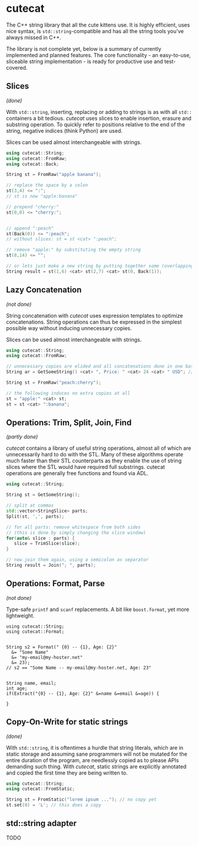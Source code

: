 cutecat
=======


The C++ string library that all the cute kittens use. It is highly efficient, uses nice syntax, 
is `std::string`-compatible and has all the string tools you've always missed in C++.

The library is not complete yet, below is a summary of currently implemented and planned features. The core functionality - an easy-to-use, sliceable string implementation - is ready for productive use and test-covered.

Slices
-------
_(done)_

With `std::string`, inserting, replacing or adding to strings is as with all `std::` containers
a bit tedious. _cutecat_ uses slices to enable insertion, erasure and substring operation. To quickly refer
to positions relative to the end of the string, negative indices (think Python) are used. 

Slices can be used almost interchangeable with strings.
````c++
using cutecat::String;
using cutecat::FromRaw;
using cutecat::Back;

String st = FromRaw("apple banana"); 

// replace the space by a colon
st(3,4) <= ":";
// st is now "apple:banana"

// prepend "cherry:"
st(0,0) <= "cherry:";


// append ":peach"
st(Back(0)) <= ":peach";
// without slices: st = st <cat> ":peach";

// remove "apple:" by substituting the empty string
st(8,14) <= "";

// or lets just make a new string by putting together some (overlapping) slices
String result = st(1,6) <cat> st(2,7) <cat> st(0, Back(1));

````

Lazy Concatenation
-------

_(not done)_

String concatenation with _cutecat_ uses expression templates to optimize concatenations. String operations
can thus be expressed  in the simplest possible way without inducing unnecessary copies. 

Slices can be used almost interchangeable with strings.
````c++
using cutecat::String;
using cutecat::FromRaw;

// unnecessary copies are elided and all concatenations done in one batch
String ar = GetSomeString() <cat> ", Price: " <cat> 24 <cat> " USD"; // TODO

String st = FromRaw("peach:cherry");

// the following induces no extra copies at all
st = "apple:" <cat> st;
st = st <cat> ":banana";

````

Operations: Trim, Split, Join, Find
-------

_(partly done)_

_cutecat_ contains a library of useful string operations, almost all of which are unnecessarily hard to do
with the STL. Many of these algorithms operate much faster than their STL counterparts as they enable the
use of string slices where the STL would have required full substrings. cutecat operations are generally 
free functions and found via ADL.
````c++
using cutecat::String;

String st = GetSomeString();

// split at commas
std::vector<StringSlice> parts;
Split(st, ',', parts); 

// for all parts: remove whitespace from both sides 
// (this is done by simply changing the slice window)
for(auto& slice : parts) {
   slice = TrimSlice(slice); 
}

// now join them again, using a semicolon as separator
String result = Join("; ", parts);
````

Operations: Format, Parse
-------

_(not done)_

Type-safe `printf` and `scanf` replacements. A bit like `boost.format`,  yet more lightweight.


````
using cutecat::String;
using cutecat::Format;


String s2 = Format(" {0} -- {1}, Age: {2}" 
  &= "Some Name" 
  &= "my-email@my-hoster.net"
  &= 23);
// s2 == "Some Name -- my-email@my-hoster.net, Age: 23"
 

String name, email;
int age;
if(Extract("{0} -- {1}, Age: {2}" &=name &=email &=age)) {
 
}
````


Copy-On-Write for static strings
-------

_(done)_

With `std::string`, it is oftentimes a hurdle that string literals, which are in static storage and 
assuming sane programmers will not be mutated for the entire duration of the program, are needlessly
copied as to please APIs demanding such thing. With _cutecat_, static strings are explicitly annotated and 
copied the first time they are being written to.

````c++
using cutecat::String;
using cutecat::FromStatic;

String st = FromStatic("lorem ipsum ..."); // no copy yet
st.set(0) = 'L'; // this does a copy 

````

std::string adapter
-------

TODO
